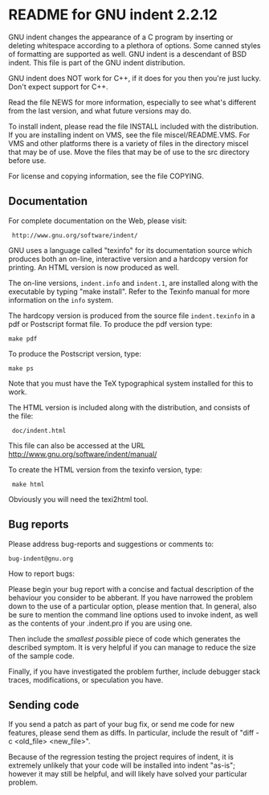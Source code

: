 README for GNU indent 2.2.12
============================

  GNU indent changes the appearance of a C program by inserting or
  deleting whitespace according to a plethora of options.  Some
  canned styles of formatting are supported as well.  GNU indent is
  a descendant of BSD indent.  This file is part of the GNU indent
  distribution.

  GNU indent does NOT work for C++, if it does for you then you're
  just lucky.  Don't expect support for C++.

  Read the file NEWS for more information, especially to see what's
  different from the last version, and what future versions may do.

  To install indent, please read the file INSTALL included with the
  distribution. If you are installing indent on VMS, see the file
  miscel/README.VMS. For VMS and other platforms there is a variety 
  of files in the directory miscel that may be of use. Move the
  files that may be of use to the src directory before use.

  For license and copying information, see the file COPYING.

Documentation
-------------

  For complete documentation on the Web, please visit:

     http://www.gnu.org/software/indent/

  GNU uses a language called "texinfo" for its documentation source
  which produces both an on-line, interactive version and a hardcopy
  version for printing.  An HTML version is now produced as well.

  The on-line versions, `indent.info` and `indent.1`, are installed
  along with the executable by typing "make install".
  Refer to the Texinfo manual for more information on the `info` system.

  The hardcopy version is produced from the source file `indent.texinfo`
  in a pdf or Postscript format file.  To produce the pdf
  version type:

    make pdf

  To produce the Postscript version, type:

    make ps

  Note that you must have the TeX typographical system installed for
  this to work.

  The HTML version is included along with the distribution, and
  consists of the file:

     doc/indent.html

  This file can also be accessed at the URL 
        http://www.gnu.org/software/indent/manual/

  To create the HTML version from the texinfo version, type:

     make html

  Obviously you will need the texi2html tool.

Bug reports
-----------

  Please address bug-reports and suggestions or comments to:

    bug-indent@gnu.org

  How to report bugs:

  Please begin your bug report with a concise and factual description
  of the behaviour you consider to be abberant.  If you have narrowed
  the problem down to the use of a particular option, please mention
  that.  In general, also be sure to mention the command line options
  used to invoke indent, as well as the contents of your .indent.pro
  if you are using one.

  Then include the *smallest possible* piece of code which generates
  the described symptom.  It is very helpful if you can manage to
  reduce the size of the sample code.

  Finally, if you have investigated the problem further, include
  debugger stack traces, modifications, or speculation you have.

Sending code
------------

  If you send a patch as part of your bug fix, or send me code for new
  features, please send them as diffs.  In particular, include the
  result of "diff -c <old_file> <new_file>".

  Because of the regression testing the project requires of indent, 
  it is extremely unlikely that your code will be installed into indent
  "as-is";  however it may still be helpful, and will likely have
  solved your particular problem.
